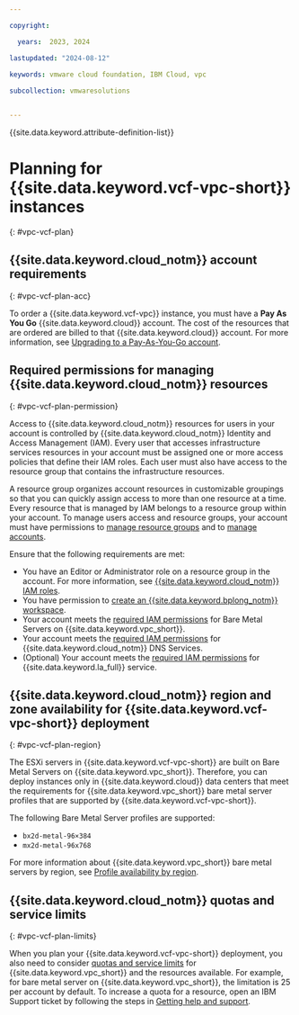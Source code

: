 ```yaml
---

copyright:

  years:  2023, 2024

lastupdated: "2024-08-12"
  
keywords: vmware cloud foundation, IBM Cloud, vpc

subcollection: vmwaresolutions


---
```


{{site.data.keyword.attribute-definition-list}}

# Planning for {{site.data.keyword.vcf-vpc-short}} instances
{: #vpc-vcf-plan}

## {{site.data.keyword.cloud_notm}} account requirements
{: #vpc-vcf-plan-acc}

To order a {{site.data.keyword.vcf-vpc}} instance, you must have a **Pay As You Go** {{site.data.keyword.cloud}} account. The cost of the resources that are ordered are billed to that {{site.data.keyword.cloud}} account. For more information, see [Upgrading to a Pay-As-You-Go account](/docs/account?topic=account-upgrading-account#upgrade-paygo).

## Required permissions for managing {{site.data.keyword.cloud_notm}} resources
{: #vpc-vcf-plan-permission}

Access to {{site.data.keyword.cloud_notm}} resources for users in your account is controlled by {{site.data.keyword.cloud_notm}} Identity and Access Management (IAM). Every user that accesses infrastructure services resources in your account must be assigned one or more access policies that define their IAM roles. Each user must also have access to the resource group that contains the infrastructure resources. 

A resource group organizes account resources in customizable groupings so that you can quickly assign access to more than one resource at a time. Every resource that is managed by IAM belongs to a resource group within your account.
To manage users access and resource groups, your account must have permissions to [manage resource groups](/docs/account?topic=account-rgs&interface=ui) and to [manage accounts](/docs/account?topic=account-groups&interface=ui#prereq-create-groups).

Ensure that the following requirements are met:
* You have an Editor or Administrator role on a resource group in the account. For more information, see [{{site.data.keyword.cloud_notm}} IAM roles](/docs/account?topic=account-userroles).
* You have permission to [create an {{site.data.keyword.bplong_notm}} workspace](/docs/schematics?topic=schematics-access#access-roles).
* Your account meets the [required IAM permissions](/docs/vpc?topic=vpc-planning-for-bare-metal-servers&interface=ui) for Bare Metal Servers on {{site.data.keyword.vpc_short}}.
* Your account meets the [required IAM permissions](/docs/dns-svcs?topic=dns-svcs-iam) for {{site.data.keyword.cloud_notm}} DNS Services.
* (Optional) Your account meets the [required IAM permissions](/docs/log-analysis?topic=log-analysis-work_iam) for {{site.data.keyword.la_full}} service.

## {{site.data.keyword.cloud_notm}} region and zone availability for {{site.data.keyword.vcf-vpc-short}} deployment
{: #vpc-vcf-plan-region}

The ESXi servers in {{site.data.keyword.vcf-vpc-short}} are built on Bare Metal Servers on {{site.data.keyword.vpc_short}}. Therefore, you can deploy instances only in {{site.data.keyword.cloud}} data centers that meet the requirements for {{site.data.keyword.vpc_short}} bare metal server profiles that are supported by {{site.data.keyword.vcf-vpc-short}}.

The following Bare Metal Server profiles are supported:
* `bx2d-metal-96×384`
* `mx2d-metal-96x768`

For more information about {{site.data.keyword.vpc_short}} bare metal servers by region, see [Profile availability by region](/docs/vpc?topic=vpc-bare-metal-servers-profile&interface=ui#bare-metal-profile-availability-by-region).

## {{site.data.keyword.cloud_notm}} quotas and service limits
{: #vpc-vcf-plan-limits}

When you plan your {{site.data.keyword.vcf-vpc-short}} deployment, you also need to consider [quotas and service limits](/docs/vpc?topic=vpc-quotas) for {{site.data.keyword.vpc_short}} and the resources available. For example, for bare metal server on {{site.data.keyword.vpc_short}}, the limitation is 25 per account by default. To increase a quota for a resource, open an IBM Support ticket by following the steps in [Getting help and support](/docs/vmwaresolutions?topic=vmwaresolutions-trbl_support).
